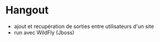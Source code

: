 # Hangout
- ajout et recupération de sorties entre utilisateurs d'un site
- run avec WildFly (Jboss)